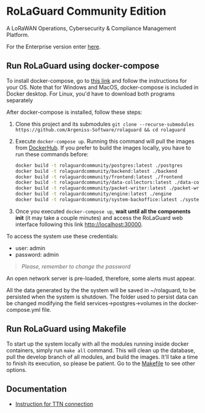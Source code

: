 # RoLaGuard Community Edition

A LoRaWAN Operations, Cybersecurity & Compliance Management Platform.

For the Enterprise version enter [here](https://rolaguard.com).

## Run RoLaGuard using docker-compose

To install docker-compose, go to [this link](https://docs.docker.com/compose/install/) and follow the instructions for your OS. Note that for Windows and MacOS, docker-compose is included in Docker desktop. For Linux, you'd have to download both programs separately

After docker-compose is installed, follow these steps:

1. Clone this project and its submodules `git clone --recurse-submodules https://github.com/Argeniss-Software/rolaguard && cd rolaguard`
1. Execute `docker-compose up`. Running this command will pull the images from [DockerHub](https://hub.docker.com/search?q=rolaguard&type=image). If you prefer to build the images locally, you have to run these commands before:

    ``` bash
    docker build -t rolaguardcommunity/postgres:latest ./postgres
    docker build -t rolaguardcommunity/backend:latest ./backend
    docker build -t rolaguardcommunity/frontend:latest ./frontend
    docker build -t rolaguardcommunity/data-collectors:latest ./data-collectors
    docker build -t rolaguardcommunity/packet-writer:latest ./packet-writer
    docker build -t rolaguardcommunity/engine:latest ./engine
    docker build -t rolaguardcommunity/system-backoffice:latest ./system-backoffice
    ```

1. Once you executed `docker-compose up`, **wait until all the components init** (it may take a couple minutes) and access the RoLaGuard web interface following this link <http://localhost:30000>.

To access the system use these credentials:

* user: admin
* password: admin

> _Please, remember to change the password_

An open network server is pre-loaded, therefore, some alerts must appear.

All the data generated by the the system will be saved in ~/rolaguard, to be persisted when the system is shutdown.
The folder used to persist data can be changed modifying the field services->postgres->volumes in the docker-compose.yml file.

## Run RoLaGuard using Makefile

To start up the system locally with all the modules running inside docker containers, simply run `make all` command. This will clean up the database, pull the develop branch of all modules, and build the images. It'll take a time to finish its execution, so please be patient. Go to the [Makefile](./Makefile) to see other options.

## Documentation

* [Instruction for TTN connection](./documentation/ttn_connection.pdf)

